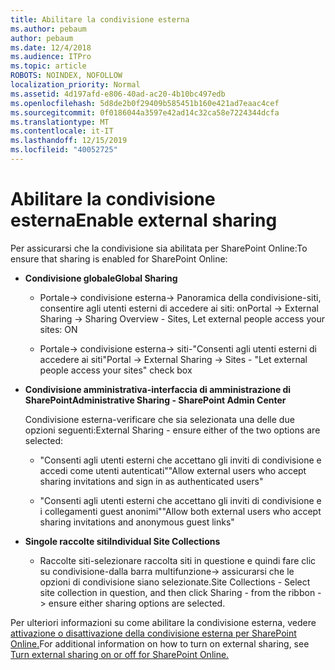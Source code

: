 ```yaml
---
title: Abilitare la condivisione esterna
ms.author: pebaum
author: pebaum
ms.date: 12/4/2018
ms.audience: ITPro
ms.topic: article
ROBOTS: NOINDEX, NOFOLLOW
localization_priority: Normal
ms.assetid: 4d197afd-e806-40ad-ac20-4b10bc497edb
ms.openlocfilehash: 5d8de2b0f29409b585451b160e421ad7eaac4cef
ms.sourcegitcommit: 0f0186044a3597e42ad14c32ca58e7224344dcfa
ms.translationtype: MT
ms.contentlocale: it-IT
ms.lasthandoff: 12/15/2019
ms.locfileid: "40052725"
---
```

# <a name="enable-external-sharing"></a><span data-ttu-id="3d3c9-102">Abilitare la condivisione esterna</span><span class="sxs-lookup"><span data-stu-id="3d3c9-102">Enable external sharing</span></span>

 <span data-ttu-id="3d3c9-103">Per assicurarsi che la condivisione sia abilitata per SharePoint Online:</span><span class="sxs-lookup"><span data-stu-id="3d3c9-103">To ensure that sharing is enabled for SharePoint Online:</span></span>
  
- <span data-ttu-id="3d3c9-104">**Condivisione globale**</span><span class="sxs-lookup"><span data-stu-id="3d3c9-104">**Global Sharing**</span></span>
    
  - <span data-ttu-id="3d3c9-105">Portale-\> condivisione esterna-\> Panoramica della condivisione-siti, consentire agli utenti esterni di accedere ai siti: on</span><span class="sxs-lookup"><span data-stu-id="3d3c9-105">Portal -\> External Sharing -\> Sharing Overview - Sites, Let external people access your sites: ON</span></span>
    
  - <span data-ttu-id="3d3c9-106">Portale-\> condivisione esterna-\> siti-"Consenti agli utenti esterni di accedere ai siti"</span><span class="sxs-lookup"><span data-stu-id="3d3c9-106">Portal -\> External Sharing -\> Sites - "Let external people access your sites" check box</span></span>
    
- <span data-ttu-id="3d3c9-107">**Condivisione amministrativa-interfaccia di amministrazione di SharePoint**</span><span class="sxs-lookup"><span data-stu-id="3d3c9-107">**Administrative Sharing - SharePoint Admin Center**</span></span>
    
    <span data-ttu-id="3d3c9-108">Condivisione esterna-verificare che sia selezionata una delle due opzioni seguenti:</span><span class="sxs-lookup"><span data-stu-id="3d3c9-108">External Sharing - ensure either of the two options are selected:</span></span>
    
  - <span data-ttu-id="3d3c9-109">"Consenti agli utenti esterni che accettano gli inviti di condivisione e accedi come utenti autenticati"</span><span class="sxs-lookup"><span data-stu-id="3d3c9-109">"Allow external users who accept sharing invitations and sign in as authenticated users"</span></span>
    
  - <span data-ttu-id="3d3c9-110">"Consenti agli utenti esterni che accettano gli inviti di condivisione e i collegamenti guest anonimi"</span><span class="sxs-lookup"><span data-stu-id="3d3c9-110">"Allow both external users who accept sharing invitations and anonymous guest links"</span></span>
    
- <span data-ttu-id="3d3c9-111">**Singole raccolte siti**</span><span class="sxs-lookup"><span data-stu-id="3d3c9-111">**Individual Site Collections**</span></span>
    
  - <span data-ttu-id="3d3c9-112">Raccolte siti-selezionare raccolta siti in questione e quindi fare clic su condivisione-dalla barra multifunzione-\> assicurarsi che le opzioni di condivisione siano selezionate.</span><span class="sxs-lookup"><span data-stu-id="3d3c9-112">Site Collections - Select site collection in question, and then click Sharing - from the ribbon -\> ensure either sharing options are selected.</span></span>
    
<span data-ttu-id="3d3c9-113">Per ulteriori informazioni su come abilitare la condivisione esterna, vedere [attivazione o disattivazione della condivisione esterna per SharePoint Online.](https://go.microsoft.com/fwlink/?linkid=2047681&amp;clcid=0x409)</span><span class="sxs-lookup"><span data-stu-id="3d3c9-113">For additional information on how to turn on external sharing, see [Turn external sharing on or off for SharePoint Online.](https://go.microsoft.com/fwlink/?linkid=2047681&amp;clcid=0x409)</span></span>
  

